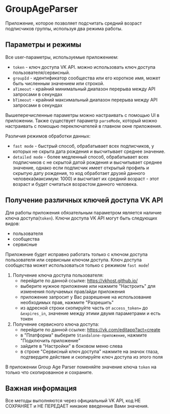 # GroupAgeParser
Приложение, которое позволяет подсчитать средний возраст подписчиков группы, используя два режима работы.

## Параметры и режимы
Все user-параметры, используемые приложением:
  - ``token`` - ключ доступа VK API. можно использовать ключ доступа пользователя/сервисный.
  - ``groupId`` - идентификатор сообщества или его короткое имя, может быть численным значением или строкой.
  - ``aTimeout`` - крайний минимальный диапазон перерыва между API запросами в секундах
  - ``bTimeout`` - крайний максимальный диапазон перерыва между API запросами в секундах

Вышеперечисленные параметры можно настраивать с помощью UI в приложении.
Также существует параметр ``parseMode``, который можно настраивать с помощью переключателей в главном окне приложения.

Различия режимов обработки данных:
  - ``fast mode`` - быстрый способ, обрабатывает всех подписчиков, у которых не скрыта дата рождения и высчитывает среднее значение.
  - ``detailed mode`` - более медленный способ, обрабатывает всех подписчиков с не скрытой датой рождения и высчитывает среднее значение, однако если подписчик имеет открытый профиль и скрытую дату рождения, то код обработает друзей данного человека(максимум: 1000) и высчитает их средний возраст - этот возраст и будет считаться возрастом данного человека.

## Получение различных ключей доступа VK API
Для работы приложения обязательным параметром является наличие ключа доступа(``token``).
Ключи доступа VK API могут быть следующих видов:
  - пользователя
  - сообщества
  - сервисные

Приложение будет исправно работать только с ключом доступа пользователя или сервисным ключом доступа.
Ключ доступа сообщества может использоваться только с режимом ``fast mode``!
1. Получение ключа доступа пользователя:
    - перейдите по данной ссылке: https://vkhost.github.io/
    - выберите нужное приложение или нажмите "Настроить" для изменения получаемых прав/айди приложения
    - приложение запросит у Вас разрешение на использование необходимых прав, нажмите "Разрешить"
    - из адресной строки скопируйте часть от ``access_token=`` до ``&expires_in``, значение между этими двумя параметрами и есть токен
2. Получение сервисного ключа доступа:
    - перейдите по данной ссылке: https://vk.com/editapp?act=create
    - в "Платформа" выберите ``Standalone-приложение``, нажмите "Подключить приложение"
    - зайдите в "Настройки" в боковом меню слева
    - в строке "Сервисный ключ доступа" нажмите на значок глаза, подтвердите действие и скопируйте ключ доступа из этого поля

В приложении Group Age Parser поменяйте значение ключа ``token`` на только что скопированное и сохраните.


## Важная информация
Все методы выполняются через официальный VK API, код НЕ СОХРАНЯЕТ и НЕ ПЕРЕДАЕТ никакие введенные Вами значения.
